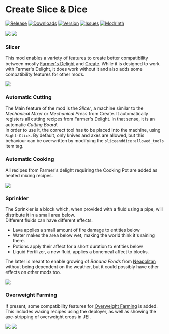 [FARMERS_DELIGHT]: https://www.curseforge.com/minecraft/mc-mods/farmers-delight
[KOTLIN_FORGE_FORGE]: https://www.curseforge.com/minecraft/mc-mods/kotlin-for-forge
[CREATE]: https://www.curseforge.com/minecraft/mc-mods/create
[OVERWEIGHT_FARMING]: https://www.curseforge.com/minecraft/mc-mods/overweight-farming
[NEAPOLITAN]: https://www.curseforge.com/minecraft/mc-mods/neapolitan
[DOWNLOAD]: https://www.curseforge.com/minecraft/mc-mods/slice-and-dice/files
[CURSEFORGE]: https://www.curseforge.com/minecraft/mc-mods/slice-and-dice
[MODRINTH]: https://modrinth.com/mod/slice-and-dice
[ISSUES]: https://github.com/PssbleTrngle/SliceAndDice/issues

<!-- modrinth_exclude.start -->
# Create Slice &  Dice
[![Release](https://img.shields.io/github/v/release/PssbleTrngle/SliceAndDice?label=Version&sort=semver)][DOWNLOAD]
[![Downloads](http://cf.way2muchnoise.eu/full_slice-and-dice_downloads.svg)][CURSEFORGE]
[![Version](http://cf.way2muchnoise.eu/versions/slice-and-dice.svg)][DOWNLOAD]
[![Issues](https://img.shields.io/github/issues/PssbleTrngle/SliceAndDice?label=Issues)][ISSUES]
[![Modrinth](https://modrinth-utils.vercel.app/api/badge/downloads?id=GmjmRQ0A&logo=true)][MODRINTH]
<!-- modrinth_exclude.end -->

[![](https://img.shields.io/badge/REQUIRES%20KOTLIN%20FOR%20FORGE-blue?logo=curseforge&labelColor=gray&style=for-the-badge)][KOTLIN_FORGE_FORGE]
[![](https://img.shields.io/badge/REQUIRES%20CREATE-gold?logo=curseforge&labelColor=gray&style=for-the-badge)][CREATE]

### Slicer

This mod enables a variety of features to create better compatibility between mostly [Farmer's Delight][FARMERS_DELIGHT] and [Create][CREATE].
While it is designed to work with Farmer's Delight, it does work without it and also adds some compatibility features for other mods.

![](https://raw.githubusercontent.com/PssbleTrngle/SliceAndDice/1.18.x/screenshots/slicer.png)

### Automatic Cutting

The Main feature of the mod is the _Slicer_, a machine similar to the _Mechanical Mixer_ or _Mechanical Press_ from Create.
It automatically registers all cutting recipes from Farmer's Delight. In that sense, it is an automatic _Cutting Board_.  
In order to use it, the correct tool has to be placed into the machine, using `Right-Click`. 
By default, only knives and axes are allowed, but this behaviour can be overwritten by modifying the `sliceanddice:allowed_tools` item tag.

### Automatic Cooking

All recipes from Farmer's delight requiring the Cooking Pot are added as heated mixing recipes.

![](https://raw.githubusercontent.com/PssbleTrngle/SliceAndDice/1.18.x/screenshots/cooking.png)

### Sprinkler

The Sprinkler is a block which, when provided with a fluid using a pipe, will distribute it in a small area below.  
Different fluids can have different effects.

- Lava applies a small amount of fire damage to entities below 
- Water makes the area below wet, making the world think it's raining there.
- Potions apply their affect for a short duration to entities below
- Liquid Fertilizer, a new fluid, applies a bonemeal affect to blocks.

The latter is meant to enable growing of _Banana Fonds_ from [Neapolitan][NEAPOLITAN] without being dependent on the weather, but it could possibly have other effects on other mods too.

![](https://raw.githubusercontent.com/PssbleTrngle/SliceAndDice/1.18.x/screenshots/sprinkler.png)

### Overweight Farming

If present, some compatibility features for [Overweight Farming][OVERWEIGHT_FARMING] is added.  
This includes waxing recipes using the deployer, 
as well as showing the axe-stripping of overweight crops in JEI.

![](https://raw.githubusercontent.com/PssbleTrngle/SliceAndDice/1.18.x/screenshots/strip.png)
![](https://raw.githubusercontent.com/PssbleTrngle/SliceAndDice/1.18.x/screenshots/wax.png)
